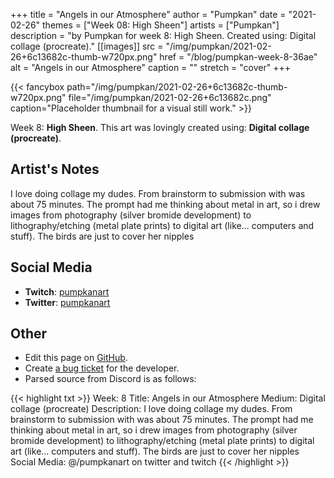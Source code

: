 +++
title =       "Angels in our Atmosphere"
author =      "Pumpkan"
date =        "2021-02-26"
themes =      ["Week 08: High Sheen"]
artists =     ["Pumpkan"]
description = "by Pumpkan for week 8: High Sheen. Created using: Digital collage (procreate)."
[[images]]
      src = "/img/pumpkan/2021-02-26+6c13682c-thumb-w720px.png"
      href = "/blog/pumpkan-week-8-36ae"
      alt = "Angels in our Atmosphere"
      caption = ""
      stretch = "cover"
+++

{{< fancybox path="/img/pumpkan/2021-02-26+6c13682c-thumb-w720px.png" file="/img/pumpkan/2021-02-26+6c13682c.png" caption="Placeholder thumbnail for a visual still work." >}}


Week 8: **High Sheen**. This art was lovingly created using: **Digital collage (procreate)**.

## Artist's Notes

I love doing collage my dudes. From brainstorm to submission with was about 75 minutes. The prompt had me thinking about metal in art, so i drew images from photography (silver bromide development) to lithography/etching (metal plate prints) to digital art (like... computers and stuff). The birds are just to cover her nipples

## Social Media

- **Twitch**: <a href='https://twitch.tv/pumpkanart' target='_blank'>pumpkanart</a>
- **Twitter**: <a href='https://twitter.com/pumpkanart' target='_blank'>pumpkanart</a>

## Other

- Edit this page on [GitHub](https://github.com/teaminkling/web-refresh/edit/main/content/blog/pumpkan-week-8-36ae.md).
- Create [a bug ticket](https://github.com/teaminkling/web-refresh/issues/new?assignees=&labels=bug&template=problem-report.md&title=) for the developer.
- Parsed source from Discord is as follows:

{{< highlight txt >}}
Week: 8
Title: Angels in our Atmosphere
Medium: Digital collage (procreate)
Description: I love doing collage my dudes. From brainstorm to submission with was about 75 minutes. The prompt had me thinking about metal in art, so i drew images from photography (silver bromide development) to lithography/etching (metal plate prints) to digital art (like... computers and stuff). The birds are just to cover her nipples 
Social Media: @/pumpkanart on twitter and twitch
{{< /highlight >}}